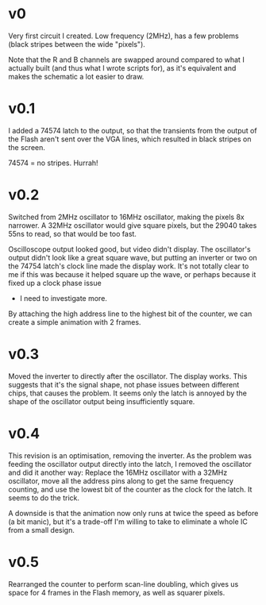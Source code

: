 # v0

Very first circuit I created. Low frequency (2MHz), has a few problems
(black stripes between the wide "pixels").

Note that the R and B channels are swapped around compared to what I
actually built (and thus what I wrote scripts for), as it's equivalent
and makes the schematic a lot easier to draw.

# v0.1

I added a 74574 latch to the output, so that the transients from the
output of the Flash aren't sent over the VGA lines, which resulted in
black stripes on the screen.

74574 = no stripes. Hurrah!

# v0.2

Switched from 2MHz oscillator to 16MHz oscillator, making the pixels
8x narrower. A 32MHz oscillator would give square pixels, but the
29040 takes 55ns to read, so that would be too fast.

Oscilloscope output looked good, but video didn't display. The
oscillator's output didn't look like a great square wave, but putting
an inverter or two on the 74754 latch's clock line made the display
work. It's not totally clear to me if this was because it helped
square up the wave, or perhaps because it fixed up a clock phase issue
- I need to investigate more.

By attaching the high address line to the highest bit of the counter,
we can create a simple animation with 2 frames.

# v0.3

Moved the inverter to directly after the oscillator. The display
works. This suggests that it's the signal shape, not phase issues
between different chips, that causes the problem. It seems only the
latch is annoyed by the shape of the oscillator output being
insufficiently square.

# v0.4

This revision is an optimisation, removing the inverter. As the
problem was feeding the oscillator output directly into the latch, I
removed the oscillator and did it another way: Replace the 16MHz
oscillator with a 32MHz oscillator, move all the address pins along to
get the same frequency counting, and use the lowest bit of the counter
as the clock for the latch. It seems to do the trick.

A downside is that the animation now only runs at twice the speed as
before (a bit manic), but it's a trade-off I'm willing to take to
eliminate a whole IC from a small design.

# v0.5

Rearranged the counter to perform scan-line doubling, which gives us
space for 4 frames in the Flash memory, as well as squarer pixels.
